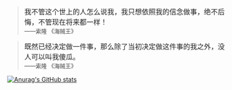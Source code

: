 
> <font color=#222 size=3>我不管这个世上的人怎么说我，我只想依照我的信念做事，绝不后悔，不管现在将来都一样！</font> <br />
> <font color=#444 size=2>——索隆 《海贼王》</font> <br />

> <font color=#222 size=3>既然已经决定做一件事，那么除了当初决定做这件事的我之外，没人可以叫我傻瓜。</font> <br />
> <font color=#444 size=2>——索隆 《海贼王》</font> <br />



[![Anurag's GitHub stats](https://github-readme-stats.vercel.app/api?username=JustReactY)](https://github.com/anuraghazra/github-readme-stats)



